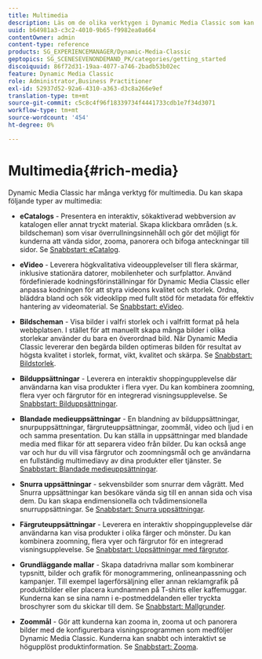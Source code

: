 ```yaml
---
title: Multimedia
description: Läs om de olika verktygen i Dynamic Media Classic som kan hjälpa dig att skapa multimedia.
uuid: b64981a3-c3c2-4010-9b65-f9982ea0a664
contentOwner: admin
content-type: reference
products: SG_EXPERIENCEMANAGER/Dynamic-Media-Classic
geptopics: SG_SCENESEVENONDEMAND_PK/categories/getting_started
discoiquuid: 86f72d31-19aa-4077-a746-2badb53b02ec
feature: Dynamic Media Classic
role: Administrator,Business Practitioner
exl-id: 52937d52-92a6-4310-a363-d3c8a266e9ef
translation-type: tm+mt
source-git-commit: c5c8c4f96f18339734f4441733cdb1e7f34d3071
workflow-type: tm+mt
source-wordcount: '454'
ht-degree: 0%

---
```


# Multimedia{#rich-media}

Dynamic Media Classic har många verktyg för multimedia. Du kan skapa följande typer av multimedia:

* **eCatalogs**  - Presentera en interaktiv, sökaktiverad webbversion av katalogen eller annat tryckt material. Skapa klickbara områden (s.k. bildscheman) som visar överrullningsinnehåll och gör det möjligt för kunderna att vända sidor, zooma, panorera och bifoga anteckningar till sidor.
Se [Snabbstart: eCatalog](/help/quick-start-ecatalog.md).

* **eVideo**  - Leverera högkvalitativa videoupplevelser till flera skärmar, inklusive stationära datorer, mobilenheter och surfplattor. Använd fördefinierade kodningsförinställningar för Dynamic Media Classic eller anpassa kodningen för att styra videons kvalitet och storlek. Ordna, bläddra bland och sök videoklipp med fullt stöd för metadata för effektiv hantering av videomaterial.
Se [Snabbstart: eVideo](/help/quick-start-video.md).

* **Bildscheman**  - Visa bilder i valfri storlek och i valfritt format på hela webbplatsen. I stället för att manuellt skapa många bilder i olika storlekar använder du bara en överordnad bild. När Dynamic Media Classic levererar den begärda bilden optimeras bilden för resultat av högsta kvalitet i storlek, format, vikt, kvalitet och skärpa.
Se [Snabbstart: Bildstorlek](/help/quick-start-image-sizing.md).

* **Bilduppsättningar**  - Leverera en interaktiv shoppingupplevelse där användarna kan visa produkter i flera vyer. Du kan kombinera zoomning, flera vyer och färgrutor för en integrerad visningsupplevelse.
Se [Snabbstart: Bilduppsättningar](/help/quick-start-image-sets.md).

* **Blandade medieuppsättningar**  - En blandning av bilduppsättningar, snurpuppsättningar, färgruteuppsättningar, zoommål, video och ljud i en och samma presentation. Du kan ställa in uppsättningar med blandade media med flikar för att separera video från bilder. Du kan också ange var och hur du vill visa färgrutor och zoomningsmål och ge användarna en fullständig multimediavy av dina produkter eller tjänster.
Se [Snabbstart: Blandade medieuppsättningar](/help/quick-start-mixed-media-sets.md).

* **Snurra uppsättningar**  - sekvensbilder som snurrar dem vågrätt. Med Snurra uppsättningar kan besökare vända sig till en annan sida och visa dem. Du kan skapa endimensionella och tvådimensionella snurruppsättningar.
Se [Snabbstart: Snurra uppsättningar](/help/quick-start-spin-sets.md).

* **Färgruteuppsättningar**  - Leverera en interaktiv shoppingupplevelse där användarna kan visa produkter i olika färger och mönster. Du kan kombinera zoomning, flera vyer och färgrutor för en integrerad visningsupplevelse.
Se [Snabbstart: Uppsättningar med färgrutor](/help/quick-start-swatch-sets.md).

* **Grundläggande mallar**  - Skapa datadrivna mallar som kombinerar typsnitt, bilder och grafik för monogrammering, onlineanpassning och kampanjer. Till exempel lagerförsäljning eller annan reklamgrafik på produktbilder eller placera kundnamnen på T-shirts eller kaffemuggar. Kunderna kan se sina namn i e-postmeddelanden eller tryckta broschyrer som du skickar till dem.
Se [Snabbstart: Mallgrunder](/help/quick-start-template-basics.md).

* **Zoommål**  - Gör att kunderna kan zooma in, zooma ut och panorera bilder med de konfigurerbara visningsprogrammen som medföljer Dynamic Media Classic. Kunderna kan snabbt och interaktivt se högupplöst produktinformation.
Se [Snabbstart: Zooma](/help/quick-start-zoom.md).
